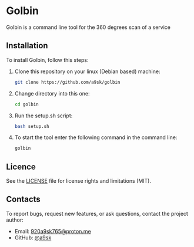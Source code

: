 # Golbin

Golbin is a command line tool for the 360 degrees scan of a service

## Installation

To install Golbin, follow this steps:

1. Clone this repository on your linux (Debian based) machine: 
   ```bash
   git clone https://github.com/a9sk/golbin
   ```
2. Change directory into this one:
   ```bash
   cd golbin
   ```
3. Run the setup.sh script:
   ```bash
   bash setup.sh
   ```
4. To start the tool enter the following command in the command line:
   ```bash
   golbin
   ```

## Licence

See the [LICENSE](LICENSE.md) file for license rights and limitations (MIT).

## Contacts

To report bugs, request new features, or ask questions, contact the project author:

- Email: 920a9sk765@proton.me
- GitHub: [@a9sk](https://github.com/a9sk)
